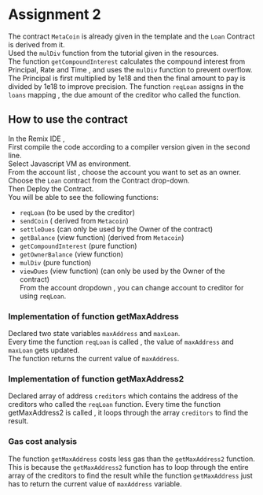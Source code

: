 # Assignment 2
The contract `MetaCoin` is already given in the template and the `Loan` Contract is derived from it.  
Used the `mulDiv` function from the tutorial given in the resources.    
The function `getCompoundInterest` calculates the compound interest from Principal, Rate and Time , and uses the `mulDiv` function to prevent overflow.    
The Principal is first multiplied by 1e18 and then the final amount to pay is divided by 1e18 to improve precision. 
The function `reqLoan` assigns in the `loans` mapping , the due amount of the creditor who called the function.
## How to use the contract 
In the Remix IDE ,  
First compile the code according to a compiler version given in the second line.  
Select Javascript VM as environment.  
From the account list , choose the account you want to set as an owner.  
Choose the `Loan` contract from the Contract drop-down.  
Then Deploy the Contract.  
You will be able to see the following functions:  
- `reqLoan` (to be used by the creditor)
- `sendCoin` ( derived from `Metacoin`)
- `settleDues` (can only be used by the Owner of the contract)
- `getBalance` (view function) (derived from `Metacoin`)
- `getCompoundInterest` (pure function)
- `getOwnerBalance` (view function)
- `mulDiv` (pure function)
- `viewDues` (view function) (can only be used by the Owner of the contract)     
From the account dropdown , you can change account to creditor for using `reqLoan`.  
### Implementation of function getMaxAddress
Declared two state variables `maxAddress` and `maxLoan`.  
Every time the function `reqLoan` is called , the value of `maxAddress` and `maxLoan` gets updated.  
The function returns the current value of `maxAddress`.
### Implementation of function getMaxAddress2
Declared array of address `creditors` which contains the address of the creditors who called the `reqLoan` function. Every time the function getMaxAddress2 is called , it loops through the array `creditors` to find the result.

### Gas cost analysis
The function `getMaxAddress` costs less gas than the `getMaxAddress2` function.
This is because the `getMaxAddress2` function has to loop through the entire array of the creditors to find the result while the function `getMaxAddress` just has to return the current value of `maxAddress` variable.




